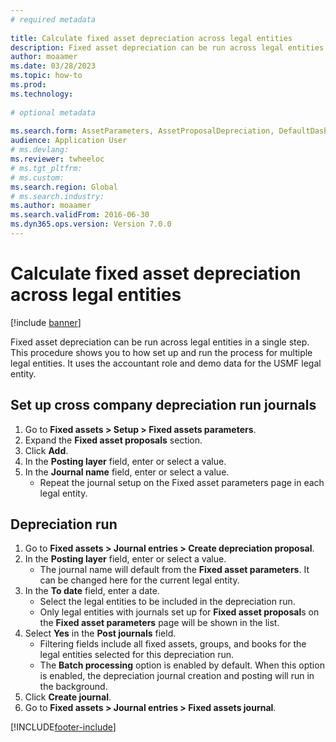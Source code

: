 ```yaml
--- 
# required metadata 
 
title: Calculate fixed asset depreciation across legal entities
description: Fixed asset depreciation can be run across legal entities in a single step. 
author: moaamer
ms.date: 03/28/2023
ms.topic: how-to 
ms.prod:  
ms.technology:  
 
# optional metadata 
 
ms.search.form: AssetParameters, AssetProposalDepreciation, DefaultDashboard, LedgerJournalTable   
audience: Application User 
# ms.devlang:  
ms.reviewer: twheeloc
# ms.tgt_pltfrm:  
# ms.custom:  
ms.search.region: Global
# ms.search.industry: 
ms.author: moaamer
ms.search.validFrom: 2016-06-30 
ms.dyn365.ops.version: Version 7.0.0 
---
```

# Calculate fixed asset depreciation across legal entities

[!include [banner](../../includes/banner.md)]

Fixed asset depreciation can be run across legal entities in a single step. This procedure shows you to how set up and run the process for multiple legal entities. It uses the accountant role and demo data for the USMF legal entity.


## Set up cross company depreciation run journals
1. Go to **Fixed assets > Setup > Fixed assets parameters**.
2. Expand the **Fixed asset proposals** section.
3. Click **Add**.
4. In the **Posting layer** field, enter or select a value.
5. In the **Journal name** field, enter or select a value.
    * Repeat the journal setup on the Fixed asset parameters page in each legal entity.  

## Depreciation run
1. Go to **Fixed assets > Journal entries > Create depreciation proposal**.
2. In the **Posting layer** field, enter or select a value.
    * The journal name will default from the **Fixed asset parameters**. It can be changed here for the current legal entity.  
3. In the **To date** field, enter a date.
    * Select the legal entities to be included in the depreciation run.  
    * Only legal entities with journals set up for **Fixed asset proposal**s on the **Fixed asset parameters** page will be shown in the list.  
4. Select **Yes** in the **Post journals** field.
    * Filtering fields include all fixed assets, groups, and books for the legal entities selected for this depreciation run.  
    * The **Batch processing** option is enabled by default. When this option is enabled, the depreciation journal creation and posting will run in the background.  
5. Click **Create journal**.
6. Go to **Fixed assets > Journal entries > Fixed assets journal**.



[!INCLUDE[footer-include](../../../includes/footer-banner.md)]

